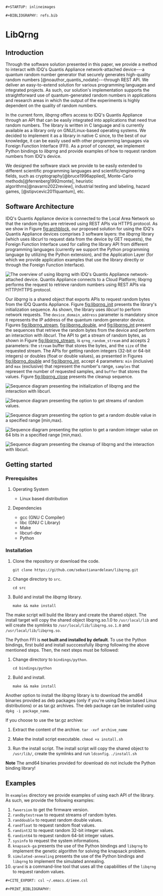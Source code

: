 ```{=org}
#+STARTUP: inlineimages
```
```{=org}
#+BIBLIOGRAPHY: refs.bib
```
# LibQrng

## Introduction

Through the software solution presented in this paper, we provide a
method to interact with IDQ\'s Quantis Appliance network-attached
device---a quantum random number generator that securely generates
high-quality random numbers [@noauthor_quantis_nodate]---through REST
API. We deliver an easy-to-extend solution for various programming
languages and integrated projects. As such, our solution\'s
implementation supports the straightforward use of quantum-generated
random numbers in applications and research areas in which the output of
the experiments is highly dependent on the quality of random numbers.

In the current form, *libqrng* offers access to IDQ\'s Quantis Appliance
through an API that can be easily integrated into applications that need
true random numbers. The library is written in C language and is
currently available as a library only on GNU/Linux-based operating
systems. We decided to implement it as a library in native C since, to
the best of our knowledge, it can be easily used with other programming
languages via Foreign Function Interface (FFI). As a proof of concept,
we implement Python bindings to *libqrng* and provide examples of how to
request random numbers from IDQ\'s device.

We designed the software stack we provide to be easily extended to
different scientific programming languages and scientific/engineering
fields, such as cryptography[@bruce1996applied], Monte-Carlo
methods[@ferrenberg1992monte], heuristic algorithms[@navarro2022review],
industrial testing and labeling, hazard games, [@stipvcevic2011quantum],
etc.

## Software Architecture

IDQ\'s Quantis Appliance device is connected to the Local Area Network
so that the random bytes are retrieved using REST APIs via HTTPS
protocol. As we show in Figure [fig:archblock](fig:archblock), our
proposed solution for using the IDQ\'s Quantis Appliance devices
comprises 3 software layers: the *libqrng* library (which uses *libcurl*
to request data from the device by GET requests), the Foreign Function
Interface used for calling the library API from different programming
languages (currently we support the Python programming language by
utilizing the Python extension), and the Application Layer (for which we
provide application examples that use the library directly or through
the Foreign Function Interface).

![The overview of using *libqrng* with IDQ\'s Quantis Appliance
network-attached device. Quantis Appliance connects to a Cloud Platform;
*libqrng* performs the request to retrieve random numbers using REST
APIs via HTTP/HTTPS protocol.](./images/arch_block.png "archblock")

Our *libqrng* is a shared object that exports APIs to request random
bytes from the IDQ Quantis Appliance. Figure
[fig:libqrng_init](fig:libqrng_init) presents the library\'s
initialization sequence. As shown, the library uses *libcurl* to perform
network requests. The `device_domain_address` parameter is mandatory
since it represents the IP address of the quantum random generator
device. Figures [fig:libqrng_stream](fig:libqrng_stream),
[fig:libqrng_double](fig:libqrng_double), and
[fig:libqrng_int](fig:libqrng_int) present the sequences that retrieve
the random bytes from the device and perform an interaction with
*libcurl*. The API to get a stream of random bytes, as shown in Figure
[fig:libqrng_stream](fig:libqrng_stream), is `qrng_random_stream` and
accepts 2 parameters: the `stream` buffer that stores the bytes, and the
`size` of the requested stream. The APIs for getting random integers
(32-bit or 64-bit integers) or doubles (float or double values), as
presented in Figures [fig:libqrng_double](fig:libqrng_double) and
[fig:libqrng_int](fig:libqrng_int), accept 4 parameters: `min`
(inclusive) and `max` (exclusive) that represent the number\'s range,
`samples` that represent the number of requested samples, and `buffer`
that stores the values. Figure [fig:libqrng_close](fig:libqrng_close)
presents the cleanup sequence.

![Sequence diagram presenting the initialization of *libqrng* and the
interaction with
*libcurl*.](./images/libqrng_initialization.png "libqrng_init")

![Sequence diagram presenting the option to get streams of random
values.](./images/libqrng_random_stream.png "libqrng_stream")

![Sequence diagram presenting the option to get a random double value in
a specified range
$[min,max)$.](./images/libqrng_double_value.png "libqrng_double")

![Sequence diagram presenting the option to get a random integer value
on 64 bits in a specified range
$[min,max)$.](./images/libqrng_int64.png "libqrng_int")

![Sequence diagram presenting the cleanup of *libqrng* and the
interaction with
*libcurl*.](./images/libqrng_cleanup.png "libqrng_close")

## Getting started

### Prerequisites

1.  Operating System

    -   Linux based distribution

2.  Dependencies

    -   gcc (GNU C Compiler)
    -   libc (GNU C Library)
    -   Make
    -   libcurl-dev
    -   Python

### Installation

1.  Clone the repository or download the code.

    `git clone https://github.com/sebastianardelean/libqrng.git`

2.  Change directory to `src`.

    `cd src`

3.  Build and install the *libqrng* library.

    `make && make install`

The make script will build the library and create the shared object. The
install target will copy the shared object libqrng.so.1.0 to
`/usr/local/lib` and will create the symlinks to
`/usr/local/lib/libqrng.so.1.0` and `/usr/local/lib/libqrng.so`.

The Python FFI is **not built and installed by default**. To use the
Python bindings, first build and install succcessfully *libqrng*
following the above mentioned steps. Then, the next steps must be
followed:

1.  Change directory to `bindings/python`.

    `cd bindings/python`

2.  Build and install.

    `make && make install`

Another option to install the *libqrng* library is to download the amd64
binaries provided as deb packages (only if you\'re using Debian based
Linux distributions) or as tar.gz archives. The deb package can be
installed using `dpkg -i package_name`.

If you choose to use the tar.gz archive:

1.  Extract the content of the archive. `tar -xvf archive_name`

2.  Make the install script executable. `chmod +x install.sh`

3.  Run the install script. The install script will copy the shared
    object to `/usr/lib/`, create the symlinks and run `ldconfig`.
    `./install.sh`

**Note** The amd64 binaries provided for download do not include the
Python binding library!

## Examples

In `examples` directory we provide examples of using each API of the
library. As such, we provide the following examples:

1.  `fwversion` to get the firmware version.
2.  `randbytestream` to request streams of random bytes.
3.  `randdouble` to request random double values.
4.  `randfloat` to request random float values.
5.  `randint32` to request random 32-bit integer values.
6.  `randint64` to request random 64-bit integer values.
7.  `sysinfo` to request the system informations.
8.  `knapsack-ga` presents the use of the Python bindings and `libqrng`
    to implement the genetic algorithm for solving the knapsack problem.
9.  `simulated-annealing` presents the use of the Python bindings and
    `libqrng` to implement the simulated annealing.
10. `qrand` is a command-line tool that uses all the capabilities of the
    `libqrng` to request random values.

```{=org}
#+CITE_EXPORT: csl ~/.emacs.d/ieee.csl
```
```{=org}
#+PRINT_BIBLIOGRAPHY:
```
